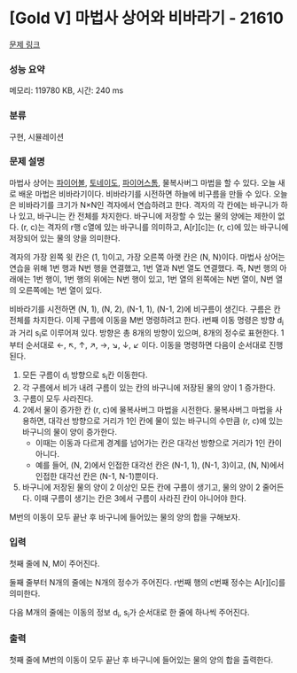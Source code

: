 # [Gold V] 마법사 상어와 비바라기 - 21610 

[문제 링크](https://www.acmicpc.net/problem/21610) 

### 성능 요약

메모리: 119780 KB, 시간: 240 ms

### 분류

구현, 시뮬레이션

### 문제 설명

<p>마법사 상어는 <a href="/problem/20056">파이어볼</a>, <a href="/problem/20057">토네이도</a>, <a href="/problem/20058">파이어스톰</a>, 물복사버그 마법을 할 수 있다. 오늘 새로 배운 마법은 비바라기이다. 비바라기를 시전하면 하늘에 비구름을 만들 수 있다. 오늘은 비바라기를 크기가 N×N인 격자에서 연습하려고 한다. 격자의 각 칸에는 바구니가 하나 있고, 바구니는 칸 전체를 차지한다. 바구니에 저장할 수 있는 물의 양에는 제한이 없다. (r, c)는 격자의 r행 c열에 있는 바구니를 의미하고, A[r][c]는 (r, c)에 있는 바구니에 저장되어 있는 물의 양을 의미한다.</p>

<p>격자의 가장 왼쪽 윗 칸은 (1, 1)이고, 가장 오른쪽 아랫 칸은 (N, N)이다. 마법사 상어는 연습을 위해 1번 행과 N번 행을 연결했고, 1번 열과 N번 열도 연결했다. 즉, N번 행의 아래에는 1번 행이, 1번 행의 위에는 N번 행이 있고, 1번 열의 왼쪽에는 N번 열이, N번 열의 오른쪽에는 1번 열이 있다.</p>

<p>비바라기를 시전하면 (N, 1), (N, 2), (N-1, 1), (N-1, 2)에 비구름이 생긴다. 구름은 칸 전체를 차지한다. 이제 구름에 이동을 M번 명령하려고 한다. i번째 이동 명령은 방향 d<sub>i</sub>과 거리 s<sub>i</sub>로 이루어져 있다. 방향은 총 8개의 방향이 있으며, 8개의 정수로 표현한다. 1부터 순서대로 ←, ↖, ↑, ↗, →, ↘, ↓, ↙ 이다. 이동을 명령하면 다음이 순서대로 진행된다.</p>

<ol>
	<li>모든 구름이 d<sub>i</sub> 방향으로 s<sub>i</sub>칸 이동한다.</li>
	<li>각 구름에서 비가 내려 구름이 있는 칸의 바구니에 저장된 물의 양이 1 증가한다.</li>
	<li>구름이 모두 사라진다.</li>
	<li>2에서 물이 증가한 칸 (r, c)에 물복사버그 마법을 시전한다. 물복사버그 마법을 사용하면, 대각선 방향으로 거리가 1인 칸에 물이 있는 바구니의 수만큼 (r, c)에 있는 바구니의 물이 양이 증가한다.
	<ul>
		<li>이때는 이동과 다르게 경계를 넘어가는 칸은 대각선 방향으로 거리가 1인 칸이 아니다.</li>
		<li>예를 들어, (N, 2)에서 인접한 대각선 칸은 (N-1, 1), (N-1, 3)이고, (N, N)에서 인접한 대각선 칸은 (N-1, N-1)뿐이다.</li>
	</ul>
	</li>
	<li>바구니에 저장된 물의 양이 2 이상인 모든 칸에 구름이 생기고, 물의 양이 2 줄어든다. 이때 구름이 생기는 칸은 3에서 구름이 사라진 칸이 아니어야 한다.</li>
</ol>

<p>M번의 이동이 모두 끝난 후 바구니에 들어있는 물의 양의 합을 구해보자.</p>

### 입력 

 <p>첫째 줄에 N, M이 주어진다.</p>

<p>둘째 줄부터 N개의 줄에는 N개의 정수가 주어진다. r번째 행의 c번째 정수는 A[r][c]를 의미한다.</p>

<p>다음 M개의 줄에는 이동의 정보 d<sub>i</sub>, s<sub>i</sub>가 순서대로 한 줄에 하나씩 주어진다.</p>

### 출력 

 <p>첫째 줄에 M번의 이동이 모두 끝난 후 바구니에 들어있는 물의 양의 합을 출력한다.</p>

